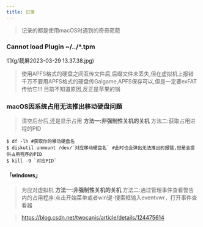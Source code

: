 ```yaml
---
title: 记录
---
```


> 记录的都是使用macOS时遇到的奇奇葩葩

### Cannot load Plugin ~/../*.tpm

![](g/截屏2023-03-29 13.37.38.jpg)
> 使用APFS格式的硬盘之间互传文件后,后缀文件未丢失,但在虚拟机上报错
> 千万不要用APFS格式的硬盘传Galgame,APFS保存可以,但是一定要exFAT传给它!!!
> 目前不知道原因,反正是苹果的锅

###  macOS因系统占用无法推出移动硬盘问题

> 清空后台后,还是显示占用
> **方法一:非强制性关机的关机**
> 方法二:获取占用进程的PID

```
$ df -lh #获取你的移动硬盘名
$ diskutil unmount /dev/`对应移动硬盘名` #此时也会弹出无法推出的报错,但是会提供占用程序的PID
$ kill -9 `对应PID`
```

#### 「windows」
> 为应对虚拟机
> **方法一:非强制性关机的关机**
> 方法二:通过管理事件查看警告内的占用程序:点击开始菜单或者win键-搜索框输入eventvwr，打开事件查看器

> https://blog.csdn.net/twocanis/article/details/124475614